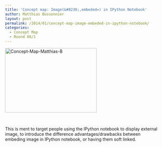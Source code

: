 ```yaml
---
title: 'Concept map: Image(&#8230;,embeded=) in IPython Notebook'
author: Matthias Bussonnier
layout: post
permalink: /2014/01/concept-map-image-embeded-in-ipython-notebook/
categories:
  - Concept Map
  - Round 08/1
---
```

[<img class="alignnone size-medium wp-image-5677" alt="Concept-Map-Matthias-B" src="http://teaching.software-carpentry.org/wp-content/uploads/2014/01/Concept-Map-Matthias-B-300x211.png" width="300" height="211" />][1]

&nbsp;

This is ment to target people using the IPython notebook to display external image, to introduce the difference advantages/drawbacks between embeding image in IPython notebook, or having them soft linked.

 [1]: http://teaching.software-carpentry.org/wp-content/uploads/2014/01/Concept-Map-Matthias-B.png